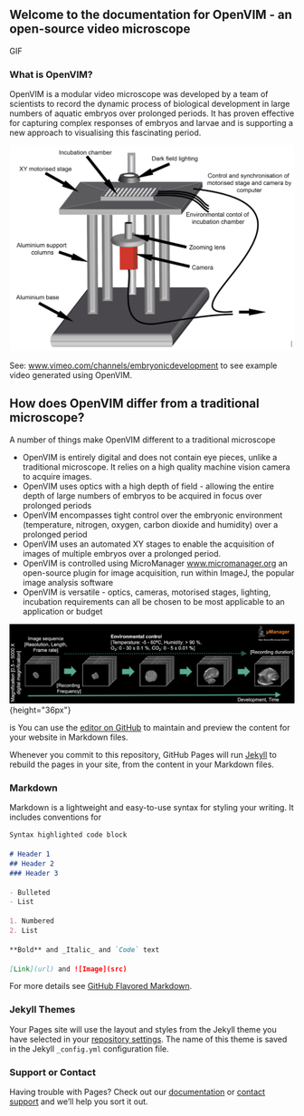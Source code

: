 ## Welcome to the documentation for OpenVIM - an open-source video microscope

GIF 

### What is OpenVIM?
OpenVIM is a modular video microscope was developed by a team of scientists to record the dynamic process of biological development in large numbers of aquatic embryos over prolonged periods. It has proven effective for capturing complex responses of embryos and larvae and is supporting a new approach to visualising this fascinating period.

![OpenVIM Figure](https://github.com/otills/openvim/blob/master/OpenVIM.png)

See: www.vimeo.com/channels/embryonicdevelopment to see example video generated using OpenVIM.

## How does OpenVIM differ from a traditional microscope?
A number of things make OpenVIM different to a traditional microscope
* OpenVIM is entirely digital and does not contain eye pieces, unlike a traditional microscope. It relies on a high quality machine vision camera to acquire images.
* OpenVIM uses optics with a high depth of field - allowing the entire depth of large numbers of embryos to be acquired in focus over prolonged periods
* OpenVIM encompasses tight control over the embryonic environment (temperature, nitrogen, oxygen, carbon dioxide and humidity) over a prolonged period
* OpenVIM uses an automated XY stages to enable the acquisition of images of multiple embryos over a prolonged period.
* OpenVIM is controlled using MicroManager www.micromanager.org an open-source plugin for image acquisition, run within ImageJ, the popular image analysis software
* OpenVIM is versatile - optics, cameras, motorised stages, lighting, incubation requirements can all be chosen to be most applicable to an application or budget


![Acquisition Schematic](https://github.com/otills/openvim/blob/master/acquisitionSchematic.png){height="36px"}




is You can use the [editor on GitHub](https://github.com/otills/openvim/edit/master/README.md) to maintain and preview the content for your website in Markdown files.

Whenever you commit to this repository, GitHub Pages will run [Jekyll](https://jekyllrb.com/) to rebuild the pages in your site, from the content in your Markdown files.

### Markdown

Markdown is a lightweight and easy-to-use syntax for styling your writing. It includes conventions for

```markdown
Syntax highlighted code block

# Header 1
## Header 2
### Header 3

- Bulleted
- List

1. Numbered
2. List

**Bold** and _Italic_ and `Code` text

[Link](url) and ![Image](src)
```

For more details see [GitHub Flavored Markdown](https://guides.github.com/features/mastering-markdown/).

### Jekyll Themes

Your Pages site will use the layout and styles from the Jekyll theme you have selected in your [repository settings](https://github.com/otills/openvim/settings). The name of this theme is saved in the Jekyll `_config.yml` configuration file.

### Support or Contact

Having trouble with Pages? Check out our [documentation](https://help.github.com/categories/github-pages-basics/) or [contact support](https://github.com/contact) and we’ll help you sort it out.

